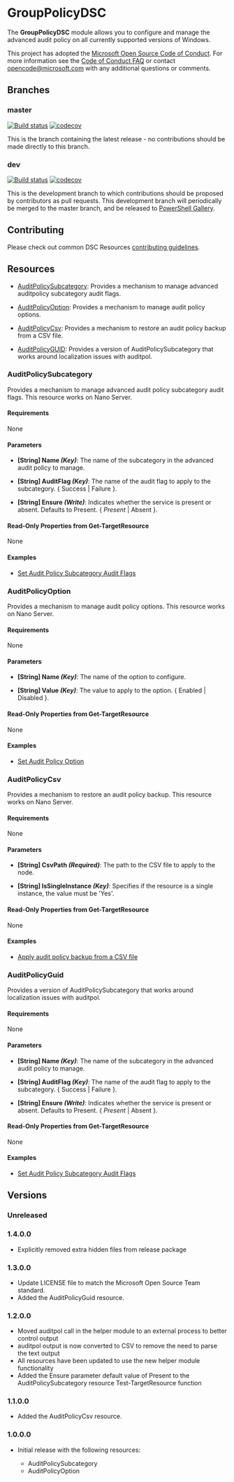 # GroupPolicyDSC

The **GroupPolicyDSC** module allows you to configure and manage the advanced audit policy on all
currently supported versions of Windows.

This project has adopted the [Microsoft Open Source Code of Conduct](
  https://opensource.microsoft.com/codeofconduct/).
For more information see the [Code of Conduct FAQ](
  https://opensource.microsoft.com/codeofconduct/faq/)
or contact [opencode@microsoft.com](mailto:opencode@microsoft.com) with any additional questions
or comments.

## Branches

### master

[![Build status](https://ci.appveyor.com/api/projects/status/9nsi30ladk1jaax5/branch/master?svg=true)](https://ci.appveyor.com/project/PowerShell/GroupPolicyDSC/branch/master)
[![codecov](https://codecov.io/gh/PowerShell/GroupPolicyDSC/branch/master/graph/badge.svg)](https://codecov.io/gh/PowerShell/GroupPolicyDSC/branch/master)

This is the branch containing the latest release -
no contributions should be made directly to this branch.

### dev

[![Build status](https://ci.appveyor.com/api/projects/status/9nsi30ladk1jaax5/branch/master?svg=true)](https://ci.appveyor.com/project/PowerShell/GroupPolicyDSC/branch/dev)
[![codecov](https://codecov.io/gh/PowerShell/GroupPolicyDSC/branch/dev/graph/badge.svg)](https://codecov.io/gh/PowerShell/GroupPolicyDSC/branch/dev)

This is the development branch
to which contributions should be proposed by contributors as pull requests.
This development branch will periodically be merged to the master branch,
and be released to [PowerShell Gallery](https://www.powershellgallery.com/).

## Contributing

Please check out common DSC Resources [contributing guidelines](
  https://github.com/PowerShell/DscResources/blob/master/CONTRIBUTING.md).

## Resources

* [AuditPolicySubcategory](#AuditPolicySubcategory): Provides a mechanism to manage advanced auditpolicy subcategory audit flags.

* [AuditPolicyOption](#AuditPolicyOption): Provides a mechanism to manage audit policy options.

* [AuditPolicyCsv](#AuditPolicyCsv): Provides a mechanism to restore an audit policy backup from a CSV file.

* [AuditPolicyGUID](#AuditPolicyGuid): Provides a version of AuditPolicySubcategory that works around localization issues with auditpol.

### AuditPolicySubcategory

Provides a mechanism to manage advanced audit policy subcategory audit flags.
This resource works on Nano Server.

#### Requirements

None

#### Parameters

* **[String] Name _(Key)_**: The name of the subcategory in the advanced audit policy to manage.

* **[String] AuditFlag _(Key)_**: The name of the audit flag to apply to the subcategory. { Success | Failure }.

* **[String] Ensure _(Write)_**: Indicates whether the service is present or absent. Defaults to Present. { *Present* | Absent }.

#### Read-Only Properties from Get-TargetResource

None

#### Examples

* [Set Audit Policy Subcategory Audit Flags](
  https://github.com/PowerShell/GroupPolicyDSC/blob/master/Examples/Sample_AuditPolicySubcategory.ps1)

### AuditPolicyOption

Provides a mechanism to manage audit policy options.
This resource works on Nano Server.

#### Requirements

None

#### Parameters

* **[String] Name _(Key)_**: The name of the option to configure.

* **[String] Value _(Key)_**: The value to apply to the option. { Enabled | Disabled }.

#### Read-Only Properties from Get-TargetResource

None

#### Examples

* [Set Audit Policy Option](
  https://github.com/PowerShell/GroupPolicyDSC/blob/master/Examples/Sample_AuditPolicyOption.ps1)

### AuditPolicyCsv

Provides a mechanism to restore an audit policy backup.
This resource works on Nano Server.

#### Requirements

None

#### Parameters

* **[String] CsvPath _(Required)_**: The path to the CSV file to apply to the node.

* **[String] IsSingleInstance _(Key)_**: Specifies if the resource is a single instance, the value must be 'Yes'.

#### Read-Only Properties from Get-TargetResource

None

#### Examples

* [Apply audit policy backup from a CSV file](
  https://github.com/PowerShell/GroupPolicyDSC/blob/master/Examples/Sample_AuditPolicyCsv.ps1)

### AuditPolicyGuid

Provides a version of AuditPolicySubcategory that works around localization issues with auditpol.

#### Requirements

None

#### Parameters

* **[String] Name _(Key)_**: The name of the subcategory in the advanced audit policy to manage.

* **[String] AuditFlag _(Key)_**: The name of the audit flag to apply to the subcategory. { Success | Failure }.

* **[String] Ensure _(Write)_**: Indicates whether the service is present or absent. Defaults to Present. { *Present* | Absent }.

#### Read-Only Properties from Get-TargetResource

None

#### Examples

* [Set Audit Policy Subcategory Audit Flags](
  https://github.com/PowerShell/GroupPolicyDSC/blob/master/Examples/Sample_AuditPolicyGuid.ps1)

## Versions

### Unreleased

### 1.4.0.0

* Explicitly removed extra hidden files from release package

### 1.3.0.0

* Update LICENSE file to match the Microsoft Open Source Team standard.
* Added the AuditPolicyGuid resource.

### 1.2.0.0

*  Moved auditpol call in the helper module to an external process to better control output
* auditpol output is now converted to CSV to remove the need to parse the text output
* All resources have been updated to use the new helper module functionality
* Added the Ensure parameter default value of Present to the AuditPolicySubcategory resource Test-TargetResource function

### 1.1.0.0

* Added the AuditPolicyCsv resource.

### 1.0.0.0

* Initial release with the following resources:

  * AuditPolicySubcategory
  * AuditPolicyOption
